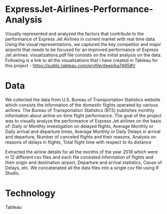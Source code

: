 # ExpressJet-Airlines-Performance-Analysis
Visually represented and analyzed the factors that contribute to the performance of Express Jet Airlines in current market with real time data. Using the visual representations, we captured the key competitor and major airports that needs to be focused for an improved performance of Express Jet airlines. visualizations.pdf file consists on the initial analysis on the data.
Following is a link to all the visualisations that I have created in Tableau for this project - 
https://public.tableau.com/profile/deepika7465#!/
 

# Data
We collected the data from U.S. Bureau of Transportation Statistics website which consists the information of the domestic flights operated by various airlines. The Bureau of Transportation Statistics (BTS) publishes monthly information about airline on-time flight performance. The goal of the project was to visually analyze the performance of Express Jet airlines on the basis of: Daily or Monthly investigation on delayed flights, Average Monthly or Daily arrival and departure times, Average Monthly or Daily Delays in arrival and departure, Number of canceled flights and their reasons, Analysis on reasons of delays in flights, Total flight time with respect to its distance

Extracted the airline details for all the months of the year 2018 which were in 12 different csv files and each file consisted information of flights and their origin and destination airport, Departure and arrival statistics, Cause of Delays, etc. We concatenated all the data files into a single csv file using R Studio.

# Technology
Tableau
